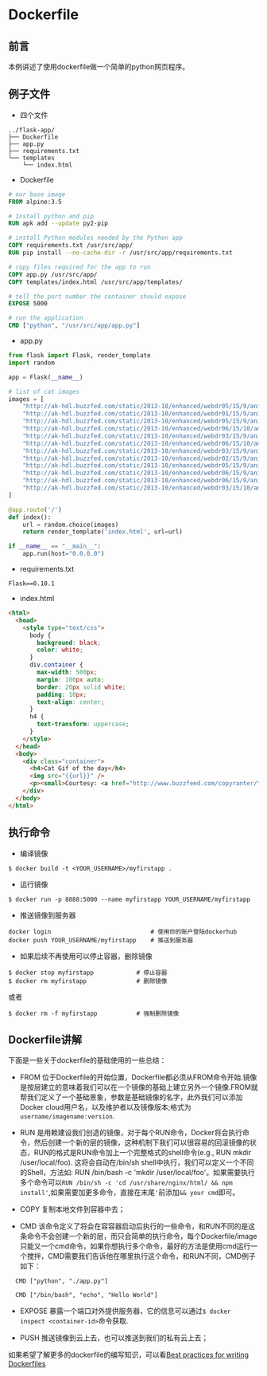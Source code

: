 # Dockerfile

## 前言
本例讲述了使用dockerfile做一个简单的python网页程序。

## 例子文件

* 四个文件  
```
../flask-app/
├── Dockerfile
├── app.py
├── requirements.txt
└── templates
    └── index.html
```

* Dockerfile  
```dockerfile
# our base image
FROM alpine:3.5

# Install python and pip
RUN apk add --update py2-pip

# install Python modules needed by the Python app
COPY requirements.txt /usr/src/app/
RUN pip install --no-cache-dir -r /usr/src/app/requirements.txt

# copy files required for the app to run
COPY app.py /usr/src/app/
COPY templates/index.html /usr/src/app/templates/

# tell the port number the container should expose
EXPOSE 5000

# run the application
CMD ["python", "/usr/src/app/app.py"]
```


* app.py  
```python
from flask import Flask, render_template
import random

app = Flask(__name__)

# list of cat images
images = [
    "http://ak-hdl.buzzfed.com/static/2013-10/enhanced/webdr05/15/9/anigif_enhanced-buzz-26388-1381844103-11.gif",
    "http://ak-hdl.buzzfed.com/static/2013-10/enhanced/webdr01/15/9/anigif_enhanced-buzz-31540-1381844535-8.gif",
    "http://ak-hdl.buzzfed.com/static/2013-10/enhanced/webdr05/15/9/anigif_enhanced-buzz-26390-1381844163-18.gif",
    "http://ak-hdl.buzzfed.com/static/2013-10/enhanced/webdr06/15/10/anigif_enhanced-buzz-1376-1381846217-0.gif",
    "http://ak-hdl.buzzfed.com/static/2013-10/enhanced/webdr03/15/9/anigif_enhanced-buzz-3391-1381844336-26.gif",
    "http://ak-hdl.buzzfed.com/static/2013-10/enhanced/webdr06/15/10/anigif_enhanced-buzz-29111-1381845968-0.gif",
    "http://ak-hdl.buzzfed.com/static/2013-10/enhanced/webdr03/15/9/anigif_enhanced-buzz-3409-1381844582-13.gif",
    "http://ak-hdl.buzzfed.com/static/2013-10/enhanced/webdr02/15/9/anigif_enhanced-buzz-19667-1381844937-10.gif",
    "http://ak-hdl.buzzfed.com/static/2013-10/enhanced/webdr05/15/9/anigif_enhanced-buzz-26358-1381845043-13.gif",
    "http://ak-hdl.buzzfed.com/static/2013-10/enhanced/webdr06/15/9/anigif_enhanced-buzz-18774-1381844645-6.gif",
    "http://ak-hdl.buzzfed.com/static/2013-10/enhanced/webdr06/15/9/anigif_enhanced-buzz-25158-1381844793-0.gif",
    "http://ak-hdl.buzzfed.com/static/2013-10/enhanced/webdr03/15/10/anigif_enhanced-buzz-11980-1381846269-1.gif"
]

@app.route('/')
def index():
    url = random.choice(images)
    return render_template('index.html', url=url)

if __name__ == "__main__":
    app.run(host="0.0.0.0")
```

* requirements.txt  
```
Flask==0.10.1
```
* index.html
```html
<html>
  <head>
    <style type="text/css">
      body {
        background: black;
        color: white;
      }
      div.container {
        max-width: 500px;
        margin: 100px auto;
        border: 20px solid white;
        padding: 10px;
        text-align: center;
      }
      h4 {
        text-transform: uppercase;
      }
    </style>
  </head>
  <body>
    <div class="container">
      <h4>Cat Gif of the day</h4>
      <img src="{{url}}" />
      <p><small>Courtesy: <a href="http://www.buzzfeed.com/copyranter/the-best-cat-gif-post-in-the-history-of-cat-gifs">Buzzfeed</a></small></p>
    </div>
  </body>
</html>
```

## 执行命令

* 编译镜像   
```
$ docker build -t <YOUR_USERNAME>/myfirstapp .
```

* 运行镜像     
```
$ docker run -p 8888:5000 --name myfirstapp YOUR_USERNAME/myfirstapp
```

* 推送镜像到服务器   
```
docker login                            # 使用你的账户登陆dockerhub
docker push YOUR_USERNAME/myfirstapp    # 推送到服务器
```

* 如果后续不再使用可以停止容器，删除镜像   
```
$ docker stop myfirstapp            # 停止容器
$ docker rm myfirstapp              # 删除镜像
```
或者  
```
$ docker rm -f myfirstapp           # 强制删除镜像
```

## Dockerfile讲解

下面是一些关于dockerfile的基础使用的一些总结：

* FROM 位于Dockerfile的开始位置，Dockerfile都必须从FROM命令开始.镜像是按层建立的意味着我们可以在一个镜像的基础上建立另外一个镜像.FROM就帮我们定义了一个基础景象，参数是基础镜像的名字，此外我们可以添加Docker cloud用户名，以及维护者以及镜像版本;格式为``username/imagename:version``.

* RUN 是用赖建设我们创造的镜像，对于每个RUN命令，Docker将会执行命令，然后创建一个新的层的镜像，这种机制下我们可以很容易的回滚镜像的状态，RUN的格式是RUN命令加上一个完整格式的shell命令(e.g., RUN mkdir /user/local/foo). 这将会自动在/bin/sh shell中执行，我们可以定义一个不同的Shell，方法如: RUN /bin/bash -c 'mkdir /user/local/foo'。如果需要执行多个命令可以``RUN /bin/sh -c 'cd /usr/share/nginx/html/ && npm install'``,如果需要加更多命令，直接在末尾``'``前添加``&& your cmd``即可。

* COPY 复制本地文件到容器中去；

* CMD 该命令定义了将会在容容器启动后执行的一些命令，和RUN不同的是这条命令不会创建一个新的层，而只会简单的执行命令，每个Dockerfile/image只能又一个cmd命令，如果你想执行多个命令，最好的方法是使用cmd运行一个搅拌，CMD需要我们告诉他在哪里执行这个命令，和RUN不同，CMD例子如下：
```
  CMD ["python", "./app.py"]

  CMD ["/bin/bash", "echo", "Hello World"]
```

* EXPOSE 暴露一个端口对外提供服务器，它的信息可以通过``$ docker inspect <container-id>``命令获取.

* PUSH 推送镜像到云上去，也可以推送到我们的私有云上去；

如果希望了解更多的dockerfile的编写知识，可以看[Best practices for writing Dockerfiles](https://docs.docker.com/develop/develop-images/dockerfile_best-practices/)
